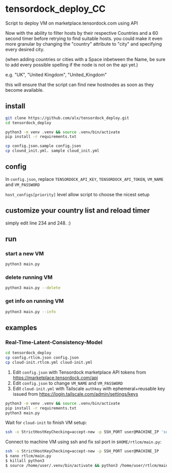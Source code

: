 # tensordock_deploy_CC

Script to deploy VM on marketplace.tensordock.com using API

Now with the ability to filter hosts by their respective Countries and a 60 second timer before retrying to find suitable hosts.
you could make it even more granular by changing the  "country" attribute to "city" and specifying every desired city.

(when adding countries or cities with a Space inbetween the Name, be sure to add every possible spelling if the node is not on the api yet.)

e.g. "UK", "United Kingdom", "United_Kingdom"

this will ensure that the script can find new hostnodes as soon as they become available.

## install

``` sh
git clone https://github.com/alx/tensordock_deploy.git
cd tensordock_deploy

python3 -m venv .venv && source .venv/bin/activate
pip install -r requirements.txt

cp config.json.sample config.json
cp clound_init.yml. sample cloud_init.yml
```

## config

In `config.json`, replace `TENSORDOCK_API_KEY`, `TENSORDOCK_API_TOKEN`, `VM_NAME` and `VM_PASSWORD`

`host_configs[priority]` level allow script to choose the nicest setup

## customize your country list and  reload timer

simply edit line 234 and 248. :)

## run

### start a new VM

``` sh
python3 main.py
```

### delete running VM

``` sh
python3 main.py --delete
```

### get info on running VM

``` sh
python3 main.py --info
```

## examples

### Real-Time-Latent-Consistency-Model

```sh
cd tensordock_deploy
cp config.rtlcm.json config.json
cp cloud-init.rtlcm.yml cloud-init.yml
```

1. Edit `config.json` with Tensordock marketplace API tokens from https://marketplace.tensordock.com/api
2. Edit `config.json` to change `VM_NAME` and `VM_PASSWORD`
3. Edit `cloud-init.yml` with Tailscale `authkey` with ephemeral+reusable key issued from https://login.tailscale.com/admin/settings/keys

```sh
python3 -m venv .venv && source .venv/bin/activate
pip install -r requirements.txt
python3 main.py
```

Wait for `cloud-init` to finish VM setup:

```sh
ssh -o StrictHostKeyChecking=accept-new -p SSH_PORT user@MACHINE_IP 'sudo tail -f /var/log/cloud-init-output.log'"
```

Connect to machine VM using ssh and fix ssl port in `$HOME/rtlcm/main.py`:

```sh
ssh -o StrictHostKeyChecking=accept-new -p SSH_PORT user@MACHINE_IP
$ nano rtlcm/main.py
$ killall python3
$ source /home/user/.venv/bin/activate && python3 /home/user/rtlcm/main.py 
```

